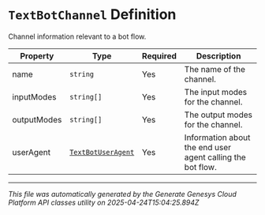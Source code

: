 # `TextBotChannel` Definition

Channel information relevant to a bot flow.

| Property | Type | Required | Description |
|----------|------|----------|-------------|
| name | `string` | Yes | The name of the channel. |
| inputModes | `string[]` | Yes | The input modes for the channel. |
| outputModes | `string[]` | Yes | The output modes for the channel. |
| userAgent | [`TextBotUserAgent`](textbotuseragent-definition.md) | Yes | Information about the end user agent calling the bot flow. |

---

*This file was automatically generated by the Generate Genesys Cloud Platform API classes utility on 2025-04-24T15:04:25.894Z*